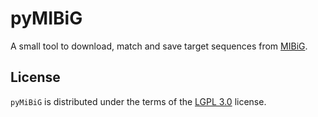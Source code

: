 # pyMIBiG

A small tool to download, match and save target sequences from [MIBiG](https://mibig.secondarymetabolites.org/).

## License

`pyMiBiG` is distributed under the terms of the [LGPL 3.0](https://spdx.org/licenses/LGPL-3.0-or-later.html) license.
